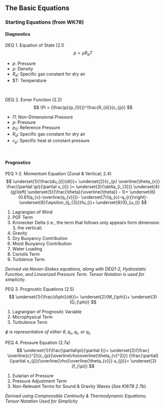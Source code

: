 ## The Basic Equations


### Starting Equations (from WK78)

#### Diagnostics
    
DEQ 1. Equation of State (2.1) 
$$
p = \rho R_{d} T
$$ 
* $p$: Pressure
* $\rho$: Density
* $R_{d}$: Specific gas constant for dry air
* $T: Temperature
<br>

DEQ 2. Exner Function (2.2)
$$
\Pi = (\frac{p}{p_{0}})^\frac{R_{d}}{c_{p}}
$$
* $\Pi$: Non-Dimensional Pressure
* $p$: Pressure
* $p_{0}$: Reference Pressure
* $R_{d}$: Specific gas constant for dry air
* $c_{p}$: Specific heat at constant pressure    
<br>


#### Prognostics
    
PEQ 1-2. Momentum Equation (Zonal & Vertical; 2.4)
$$
\underset{1}{\frac{du_{i}}{dt}}+ 
\underset{2}{c_{p} \overline{\theta_{v}} \frac{\partial \pi}{\partial x_{i}} }=
\underset{3}{\delta_{i_{3}}} 
\underset{4}{g}\left[
\underset{5}{\frac{\theta}{\overline{\theta}} - 1}+
\underset{6}{0.61(q_{v}-\overline{q_{v}})}-
\underset{7}{q_{c}-q_{r}}\right]-
\underset{8}{\epsilon_{ij_{3}}}fu_{i}+ 
\underset{9}{D_{u_i}}
$$

1. Lagrangian of Wind
2. PGF Term
3. Kronecker Delta (i.e., the term that follows only appears form dimension 3, the vertical)
4. Gravity
5. Dry Buoyancy Contribution
6. Moist Buoyancy Contribution
7. Water Loading
8. Coriolis Term
9. Turblence Term

<i>Derived via Navier-Stokes equations, along with DEQ1-2, Hydrostatic Function, and Linearized Pressure Term. Tensor Notation is used for simplicity.</i>
<br> 
 
PEQ 3. Prognostic Equations (2.5)
$$
\underset{1}{\frac{d\phi}{dt}}=
\underset{2}{M_{\phi}}+ 
\underset{3}{D_{\phi}}
$$

1. Lagrangian of Prognositc Variable
2. Microphysical Term 
3. Turbulence Term
        
<i>$\phi$ is representative of either $\theta, q_{v}, q_{r},$ or  $q_{c}$</i>
<br>
    
PEQ 4. Pressure Equation (2.7a)
$$
\underset{1}{\frac{\partial\pi}{\partial t}}+
\underset{2}{\frac{ \overline{c}^2}{c_{p}{\overline\rho\overline{\theta_{v}^2}}}
{\frac{\partial}{\partial x_{j}}(\overline{\rho}\overline{\theta_{v}}} u_{j})}=
\underset{3}{f_{\pi}}
$$

1. Eularian of Pressure
2. Pressure Adjustment Term
3. Non-Relevant Terms for Sound & Gravity Waves (<i>See KW78 2.7b</i>)

<i>Derived using Compressible Continuity & Thermodynamic Equations; Tensor Notation Used for Simplicity</i>